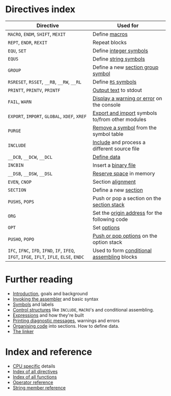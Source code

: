 # Directives index

| Directive | Used for |
|---|---|
| ```MACRO```, ```ENDM```, ```SHIFT```, ```MEXIT``` | Define [macros](ControlStructures.md#macros) |
| ```REPT```, ```ENDR```, ```REXIT``` | Repeat blocks |
| ```EQU```, ```SET``` | Define [integer symbols](Symbols.md#integer_symbols) |
| ```EQUS``` | Define [string symbols](Symbols.md#string_symbols) |
| ```GROUP``` | Define a new [section group symbol](Symbols.md#group_symbols) |
| ```RSRESET```, ```RSSET```, ```__RB```, ```__RW```, ```__RL``` | Define [```RS``` symbols](Symbols.md#rs_symbols) |
| ```PRINTT```, ```PRINTV```, ```PRINTF``` | [Output text](Diagnostics.md) to stdout |
| ```FAIL```, ```WARN``` | [Display a warning or error](Diagnostics.md) on the console |
| ```EXPORT```, ```IMPORT```, ```GLOBAL```, ```XDEF```, ```XREF``` | [Export and import](Symbols.md#import_export) symbols to/from other modules |
| ```PURGE``` | [Remove a symbol](Symbols.md#purge) from the symbol table |
| ```INCLUDE``` | [Include](ControlStructures.md) and process a different source file |
| ```__DCB```, ```__DCW```, ```__DCL``` | [Define data](OrganisingCode.md#data) |
| ```INCBIN``` | Insert a [binary file](OrganisingCode.md#binary) |
| ```__DSB```, ```__DSW```, ```__DSL``` | [Reserve space](OrganisingCode.md#space) in memory |
| ```EVEN```, ```CNOP``` | Section [alignment](OrganisingCode.md#alignment) |
| ```SECTION``` | Define a new [section](OrganisingCode.md#sections) |
| ```PUSHS```, ```POPS``` | Push or pop a section on the [section stack](OrganisingCode.md#section_stack) |
| ```ORG``` | Set the [origin address](OrganisingCode.md#origin_address) for the following code |
| ```OPT``` | Set [options](Assembler.md#setting_options) |
| ```PUSHO```, ```POPO``` | [Push or pop options](Assembler.md#setting_options) on the option stack |
| ```IFC```, ```IFNC```, ```IFD```, ```IFND```, ```IF```, ```IFEQ```, ```IFGT```, ```IFGE```, ```IFLT```, ```IFLE```, ```ELSE```, ```ENDC``` | Used to form [conditional assembling](ControlStructures.md#if) blocks |


# Further reading
* [Introduction](Introduction.md), goals and background
* [Invoking the assembler](Assembler.md) and basic syntax
* [Symbols](Symbols.md) and labels
* [Control structures](ControlStructures.md) like ```INCLUDE```, ```MACRO```'s and conditional assembling.
* [Expressions](Expressions.md) and how they're built
* [Printing diagnostic messages](Diagnostics.md), warnings and errors
* [Organising code](OrganisingCode.md) into sections. How to define data.
* [The linker](Linker.md)

# Index and reference
* [CPU specific](CpuSpecifics.md) details
* [Index of all directives](IndexDirectives.md)
* [Index of all functions](IndexFunctions.md)
* [Operator reference](ReferenceOperators.md)
* [String member reference](ReferenceStringMembers.md)
